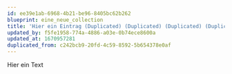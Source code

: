 ```yaml
---
id: ee39e1ab-6968-4b21-be96-8405bc62b262
blueprint: eine_neue_collection
title: 'Hier ein Eintrag (Duplicated) (Duplicated) (Duplicated) (Duplicated) (Duplicated)'
updated_by: f5fe1958-774a-4886-a03e-0b74ece8600a
updated_at: 1670957281
duplicated_from: c242bcb9-20fd-4c59-8592-5b654378e0af
---
```

Hier ein Text